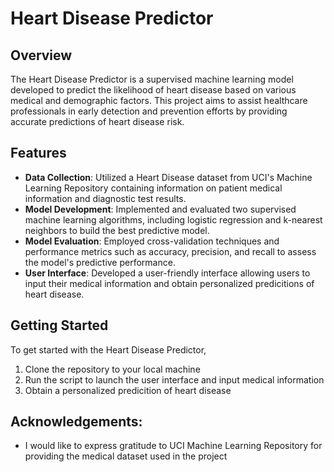 # Heart Disease Predictor
## Overview
The Heart Disease Predictor is a supervised machine learning model developed to predict the likelihood of heart disease based on various medical and demographic factors. This project aims to assist healthcare professionals in early detection and prevention efforts by providing accurate predictions of heart disease risk.

## Features
- **Data Collection**: Utilized a Heart Disease dataset from UCI's Machine Learning Repository containing information on patient medical information and diagnostic test results. 
- **Model Development**: Implemented and evaluated two supervised machine learning algorithms, including logistic regression and k-nearest neighbors to build the best predictive model.
- **Model Evaluation**: Employed cross-validation techniques and performance metrics such as accuracy, precision, and recall to assess the model's predictive performance.
- **User Interface**: Developed a user-friendly interface allowing users to input their medical information and obtain personalized predicitions of heart disease.

## Getting Started
To get started with the Heart Disease Predictor,
1.  Clone the repository to your local machine
2.  Run the script to launch the user interface and input medical information
3.  Obtain a personalized predicition of heart disease

## Acknowledgements:
- I would like to express gratitude to UCI Machine Learning Repository for providing the medical dataset used in the project

